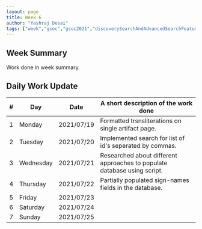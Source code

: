 ```yaml
---
layout: page
title: Week 6
author: "Yashraj Desai"
tags: ["week","gsoc","gsoc2021","discoverySearchAndAdvancedSearchFeatures","week#6","eval#2"]
---
```


## Week Summary

 
Work done in week summary.

## Daily Work Update

|\#|Day|Date|A short description of the work done|  
|---	|---	|---	|---	|  
|1   	| Monday 	|   2021/07/19	| Formatted trsnsliterations on single artifact page. |  
|2   	| Tuesday  	|   2021/07/20	| Implemented search for list of id's seperated by commas.	|  
|3   	| Wednesday  	|  2021/07/21 	| Researched about different approaches to populate database using script. |  
|4   	| Thursday  	|   2021/07/22	| Partially populated sign-names fields in the database. |  
|5   	| Friday  	|   2021/07/23	|  |  
|6   	| Saturday  	|   2021/07/24	| 	|  
|7   	| Sunday  	|   2021/07/25	|  |  
